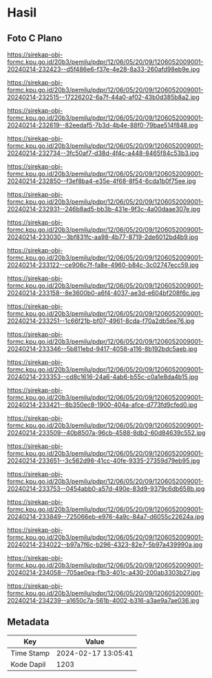 # Hasil

## Foto C Plano

https://sirekap-obj-formc.kpu.go.id/20b3/pemilu/pdpr/12/06/05/20/09/1206052009001-20240214-232423--d5f486e6-f37e-4e28-8a33-260afd98eb9e.jpg

https://sirekap-obj-formc.kpu.go.id/20b3/pemilu/pdpr/12/06/05/20/09/1206052009001-20240214-232515--17226202-6a7f-44a0-af02-43b0d385b8a2.jpg

https://sirekap-obj-formc.kpu.go.id/20b3/pemilu/pdpr/12/06/05/20/09/1206052009001-20240214-232619--82eedaf5-7b3d-4b4e-88f0-79bae514f848.jpg

https://sirekap-obj-formc.kpu.go.id/20b3/pemilu/pdpr/12/06/05/20/09/1206052009001-20240214-232734--3fc50af7-d38d-4f4c-a448-8465f84c53b3.jpg

https://sirekap-obj-formc.kpu.go.id/20b3/pemilu/pdpr/12/06/05/20/09/1206052009001-20240214-232850--f3ef8ba4-e35e-4f68-8f54-6cda1b0f75ee.jpg

https://sirekap-obj-formc.kpu.go.id/20b3/pemilu/pdpr/12/06/05/20/09/1206052009001-20240214-232931--246b8ad5-bb3b-431e-9f3c-4a00daae307e.jpg

https://sirekap-obj-formc.kpu.go.id/20b3/pemilu/pdpr/12/06/05/20/09/1206052009001-20240214-233030--3bf831fc-aa98-4b77-8719-2de6012bd4b9.jpg

https://sirekap-obj-formc.kpu.go.id/20b3/pemilu/pdpr/12/06/05/20/09/1206052009001-20240214-233122--ce906c7f-fa8e-4960-b84c-3c02747ecc59.jpg

https://sirekap-obj-formc.kpu.go.id/20b3/pemilu/pdpr/12/06/05/20/09/1206052009001-20240214-233158--8e3600b0-a6f4-4037-ae3d-e604bf208f6c.jpg

https://sirekap-obj-formc.kpu.go.id/20b3/pemilu/pdpr/12/06/05/20/09/1206052009001-20240214-233251--1c66f21b-bf07-4961-8cda-f70a2db5ee76.jpg

https://sirekap-obj-formc.kpu.go.id/20b3/pemilu/pdpr/12/06/05/20/09/1206052009001-20240214-233346--5b811ebd-9417-4058-a116-8b192bdc5aeb.jpg

https://sirekap-obj-formc.kpu.go.id/20b3/pemilu/pdpr/12/06/05/20/09/1206052009001-20240214-233353--cd8c1616-24a6-4ab6-b55c-c0a1e8da4b15.jpg

https://sirekap-obj-formc.kpu.go.id/20b3/pemilu/pdpr/12/06/05/20/09/1206052009001-20240214-233421--8b350ec8-1900-404a-afce-d773fd9cfed0.jpg

https://sirekap-obj-formc.kpu.go.id/20b3/pemilu/pdpr/12/06/05/20/09/1206052009001-20240214-233509--40b8507a-96cb-4588-8db2-60d84639c552.jpg

https://sirekap-obj-formc.kpu.go.id/20b3/pemilu/pdpr/12/06/05/20/09/1206052009001-20240214-233651--3c562d98-41cc-40fe-9335-27359d79eb95.jpg

https://sirekap-obj-formc.kpu.go.id/20b3/pemilu/pdpr/12/06/05/20/09/1206052009001-20240214-233753--0454abb0-a57d-490e-83d9-9379c6db658b.jpg

https://sirekap-obj-formc.kpu.go.id/20b3/pemilu/pdpr/12/06/05/20/09/1206052009001-20240214-233849--725066eb-e976-4a9c-84a7-d6055c22624a.jpg

https://sirekap-obj-formc.kpu.go.id/20b3/pemilu/pdpr/12/06/05/20/09/1206052009001-20240214-234022--b97a7f6c-b296-4323-82e7-5b97a439990a.jpg

https://sirekap-obj-formc.kpu.go.id/20b3/pemilu/pdpr/12/06/05/20/09/1206052009001-20240214-234058--705ae0ea-f1b3-401c-a430-200ab3303b27.jpg

https://sirekap-obj-formc.kpu.go.id/20b3/pemilu/pdpr/12/06/05/20/09/1206052009001-20240214-234239--a1650c7a-561b-4002-b316-a3ae9a7ae036.jpg


## Metadata

| Key        | Value               |
| ---------- | ------------------- |
| Time Stamp | 2024-02-17 13:05:41 |
| Kode Dapil | 1203                |



